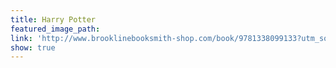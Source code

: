 ```yaml
---
title: Harry Potter
featured_image_path:
link: 'http://www.brooklinebooksmith-shop.com/book/9781338099133?utm_source=internal&utm_medium=website&utm_campaign=harrypotter-2016'
show: true
---
```



